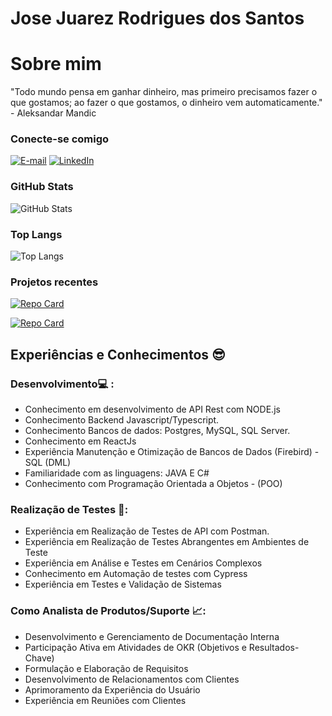 # Jose Juarez Rodrigues dos Santos

# Sobre mim

"Todo mundo pensa em ganhar dinheiro, mas primeiro precisamos fazer o que gostamos; ao fazer o que gostamos, o dinheiro vem automaticamente." - Aleksandar Mandic

### Conecte-se comigo

<!-- [![Perfil DIO](https://img.shields.io/badge/-Meu%20Perfil%20na%20DIO-30A3DC?style=for-the-badge)](https://www.dio.me/users/juniojuarez) -->

[![E-mail](https://img.shields.io/badge/-Email-000?style=for-the-badge&logo=microsoft-outlook&logoColor=E94D5F)](mailto:jjuarez.rodrigues@gmail.com)
[![LinkedIn](https://img.shields.io/badge/-LinkedIn-000?style=for-the-badge&logo=linkedin&logoColor=30A3DC)](https://www.linkedin.com/in/jose-juarez-rodrigues-dos-santos/)

### GitHub Stats

![GitHub Stats](https://github-readme-stats.vercel.app/api?username=juniorjuarez&theme=transparent&bg_color=000&border_color=30A3DC&show_icons=true&icon_color=30A3DC&title_color=E94D5F&text_color=FFF)

### Top Langs

![Top Langs](https://github-readme-stats-git-masterrstaa-rickstaa.vercel.app/api/top-langs/?username=juniorjuarez&layout=compact&bg_color=000&border_color=30A3DC&title_color=E94D5F&text_color=FFF)

### Projetos recentes

[![Repo Card](https://github-readme-stats.vercel.app/api/pin/?username=juniorjuarez&repo=url-shortener-node&bg_color=000&border_color=30A3DC&show_icons=true&icon_color=30A3DC&title_color=E94D5F&text_color=FFF)](https://github.com/juniorjuarez/url-shortener-node)

[![Repo Card](https://github-readme-stats.vercel.app/api/pin/?username=juniorjuarez&repo=GIT-FINDER&bg_color=000&border_color=30A3DC&show_icons=true&icon_color=30A3DC&title_color=E94D5F&text_color=FFF)](https://github.com/juniorjuarez/GIT-FINDER)

## Experiências e Conhecimentos 😎

### Desenvolvimento💻 :

- Conhecimento em desenvolvimento de API Rest com NODE.js
- Conhecimento Backend Javascript/Typescript.
- Conhecimento Bancos de dados: Postgres, MySQL, SQL Server.
- Conhecimento em ReactJs
- Experiência Manutenção e Otimização de Bancos de Dados (Firebird) - SQL (DML)
- Familiaridade com as linguagens: JAVA E C#
- Conhecimento com Programação Orientada a Objetos - (POO)

### Realização de Testes 📝:

- Experiência em Realização de Testes de API com Postman.
- Experiência em Realização de Testes Abrangentes em Ambientes de Teste
- Experiência em Análise e Testes em Cenários Complexos
- Conhecimento em Automação de testes com Cypress
- Experiência em Testes e Validação de Sistemas

### Como Analista de Produtos/Suporte 📈:

- Desenvolvimento e Gerenciamento de Documentação Interna
- Participação Ativa em Atividades de OKR (Objetivos e Resultados-Chave)
- Formulação e Elaboração de Requisitos
- Desenvolvimento de Relacionamentos com Clientes
- Aprimoramento da Experiência do Usuário
- Experiência em Reuniões com Clientes
